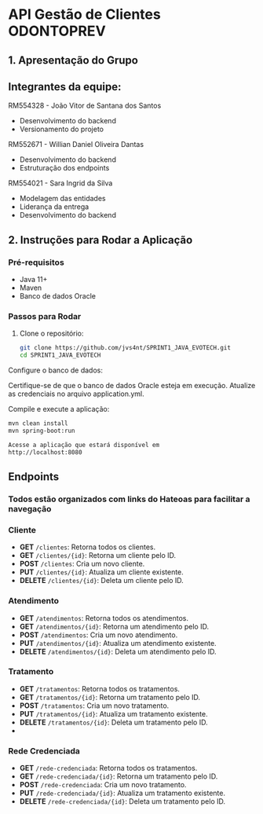 # API Gestão de Clientes ODONTOPREV

## 1. Apresentação do Grupo

## Integrantes da equipe:

RM554328 - João Vitor de Santana dos Santos

- Desenvolvimento do backend
- Versionamento do projeto

RM552671 - Willian Daniel Oliveira Dantas

- Desenvolvimento do backend
- Estruturação dos endpoints

RM554021 - Sara Ingrid da Silva

- Modelagem das entidades
- Liderança da entrega
- Desenvolvimento do backend


## 2. Instruções para Rodar a Aplicação

### Pré-requisitos
- Java 11+
- Maven
- Banco de dados Oracle

### Passos para Rodar

1. Clone o repositório:
   ```bash
   git clone https://github.com/jvs4nt/SPRINT1_JAVA_EVOTECH.git
   cd SPRINT1_JAVA_EVOTECH
   
Configure o banco de dados:

Certifique-se de que o banco de dados Oracle esteja em execução.
Atualize as credenciais no arquivo application.yml.


Compile e execute a aplicação:

  ```bash
mvn clean install
mvn spring-boot:run

Acesse a aplicação que estará disponível em 
http://localhost:8080
```

## Endpoints
### Todos estão organizados com links do Hateoas para facilitar a navegação

### Cliente

- **GET** `/clientes`: Retorna todos os clientes.
- **GET** `/clientes/{id}`: Retorna um cliente pelo ID.
- **POST** `/clientes`: Cria um novo cliente.
- **PUT** `/clientes/{id}`: Atualiza um cliente existente.
- **DELETE** `/clientes/{id}`: Deleta um cliente pelo ID.

### Atendimento

- **GET** `/atendimentos`: Retorna todos os atendimentos.
- **GET** `/atendimentos/{id}`: Retorna um atendimento pelo ID.
- **POST** `/atendimentos`: Cria um novo atendimento.
- **PUT** `/atendimentos/{id}`: Atualiza um atendimento existente.
- **DELETE** `/atendimentos/{id}`: Deleta um atendimento pelo ID.

### Tratamento

- **GET** `/tratamentos`: Retorna todos os tratamentos.
- **GET** `/tratamentos/{id}`: Retorna um tratamento pelo ID.
- **POST** `/tratamentos`: Cria um novo tratamento.
- **PUT** `/tratamentos/{id}`: Atualiza um tratamento existente.
- **DELETE** `/tratamentos/{id}`: Deleta um tratamento pelo ID.
- 
### Rede Credenciada

- **GET** `/rede-credenciada`: Retorna todos os tratamentos.
- **GET** `/rede-credenciada/{id}`: Retorna um tratamento pelo ID.
- **POST** `/rede-credenciada`: Cria um novo tratamento.
- **PUT** `/rede-credenciada/{id}`: Atualiza um tratamento existente.
- **DELETE** `/rede-credenciada/{id}`: Deleta um tratamento pelo ID.
